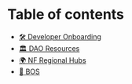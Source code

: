 # Table of contents

* [🛠 Developer Onboarding](README.md)
* [🏛 DAO Resources](<README (1).md>)
* [🌍 NF Regional Hubs](nf-regional-hubs.md)
* [💪 BOS](bos.md)
